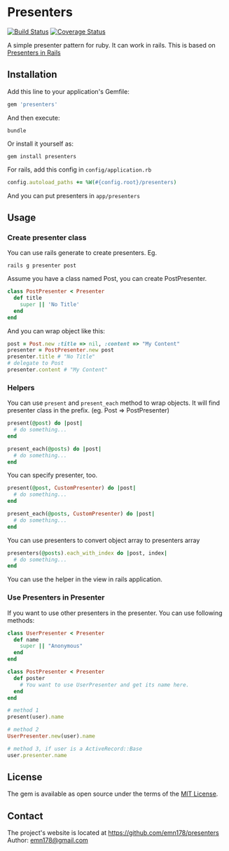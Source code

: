# Presenters

[![Build Status](https://api.travis-ci.org/emn178/presenters.png)](https://travis-ci.org/emn178/presenters)
[![Coverage Status](https://coveralls.io/repos/emn178/presenters/badge.svg?branch=master)](https://coveralls.io/r/emn178/presenters?branch=master)

A simple presenter pattern for ruby. It can work in rails. This is based on [Presenters in Rails](http://nithinbekal.com/posts/rails-presenters/)

## Installation

Add this line to your application's Gemfile:

```ruby
gem 'presenters'
```

And then execute:

    bundle

Or install it yourself as:

    gem install presenters

For rails, add this config in `config/application.rb`
```ruby
config.autoload_paths += %W(#{config.root}/presenters)
```
And you can put presenters in `app/presenters`

## Usage

### Create presenter class
You can use rails generate to create presenters. Eg.

    rails g presenter post

Assume you have a class named Post, you can create PostPresenter.
```ruby
class PostPresenter < Presenter
  def title
    super || 'No Title'
  end
end
```
And you can wrap object like this:
```ruby
post = Post.new :title => nil, :content => "My Content"
presenter = PostPresenter.new post
presenter.title # "No Title"
# delegate to Post
presenter.content # "My Content"
```
### Helpers
You can use `present` and `present_each` method to wrap objects. It will find presenter class in the prefix. (eg. Post => PostPresenter)
```ruby
present(@post) do |post|
  # do something...
end

present_each(@posts) do |post|
  # do something...
end
```
You can specify presenter, too.
```ruby
present(@post, CustomPresenter) do |post|
  # do something...
end

present_each(@posts, CustomPresenter) do |post|
  # do something...
end
```
You can use presenters to convert object array to presenters array
```ruby
presenters(@posts).each_with_index do |post, index|
  # do something...
end
```
You can use the helper in the view in rails application.

### Use Presenters in Presenter
If you want to use other presenters in the presenter. You can use following methods:
```ruby
class UserPresenter < Presenter
  def name
    super || "Anonymous"
  end
end

class PostPresenter < Presenter
  def poster
    # You want to use UserPresenter and get its name here.
  end
end

# method 1
present(user).name

# method 2
UserPresenter.new(user).name

# method 3, if user is a ActiveRecord::Base
user.presenter.name
```

## License

The gem is available as open source under the terms of the [MIT License](http://opensource.org/licenses/MIT).

## Contact
The project's website is located at https://github.com/emn178/presenters  
Author: emn178@gmail.com
